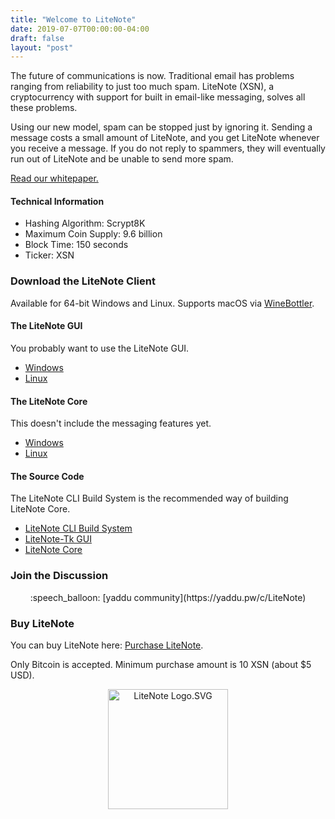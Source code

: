 ```yaml
---
title: "Welcome to LiteNote"
date: 2019-07-07T00:00:00-04:00
draft: false
layout: "post"
---
```


The future of communications is now. Traditional email has problems ranging from reliability to just too much spam.
LiteNote (XSN), a cryptocurrency with support for built in email-like messaging, solves all these problems.

Using our new model, spam can be stopped just by ignoring it. Sending a message costs a small amount of LiteNote,
and you get LiteNote whenever you receive a message. If you do not reply to spammers, they will eventually run out
of LiteNote and be unable to send more spam.

[Read our whitepaper.](/whitepaper)

#### Technical Information

* Hashing Algorithm: Scrypt8K
* Maximum Coin Supply: 9.6 billion
* Block Time: 150 seconds
* Ticker: XSN

### Download the LiteNote Client

Available for 64-bit Windows and Linux. Supports macOS via [WineBottler](http://winebottler.kronenberg.org/).

#### The LiteNote GUI

You probably want to use the LiteNote GUI.

* [Windows](https://github.com/LiteNoteProject/litenote-tk/releases/download/1.0.17.1b/litenote-full-win64.zip)
* [Linux](https://github.com/LiteNoteProject/litenote-tk/releases/download/1.0.17.1b/litenote-full-linux64.tar.gz)

#### The LiteNote Core

This doesn't include the messaging features yet.

* [Windows](https://github.com/LiteNoteProject/litenote-builds/releases/download/v0.17.1/litenote-core-win64.zip)
* [Linux](https://github.com/LiteNoteProject/litenote-builds/releases/download/v0.17.1/litenote-core-linux64.tar.gz)

#### The Source Code

The LiteNote CLI Build System is the recommended way of building LiteNote Core.

* [LiteNote CLI Build System](https://github.com/LiteNoteProject/litenote-builds)
* [LiteNote-Tk GUI](https://github.com/LiteNoteProject/litenote-tk)
* [LiteNote Core](https://github.com/LiteNoteProject/litenote)

### Join the Discussion

<center>
:speech_balloon: [yaddu community](https://yaddu.pw/c/LiteNote)
</center>

### Buy LiteNote

You can buy LiteNote here: [Purchase LiteNote](https://buy.litenote.ronsor.pw).

Only Bitcoin is accepted. Minimum purchase amount is 10 XSN (about $5 USD).

<center>
<img alt="LiteNote Logo.SVG" src="/logo.svg" width="192" height="192">
</center>
